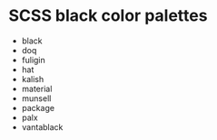 # SCSS black color palettes

- black
- doq
- fuligin
- hat
- kalish
- material
- munsell
- package
- palx
- vantablack
